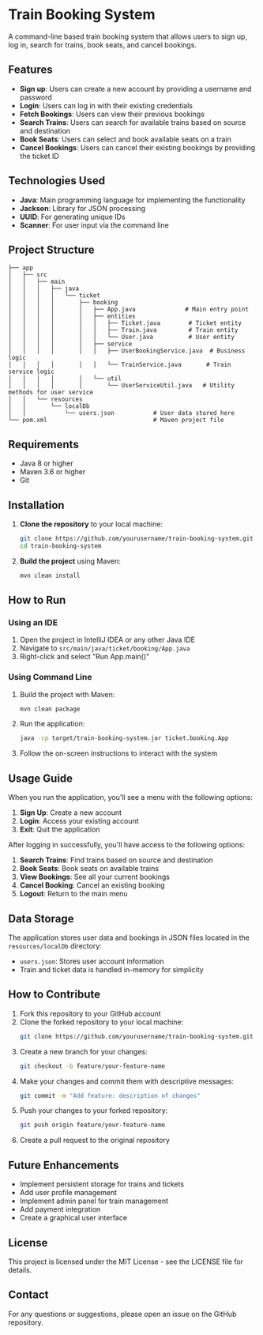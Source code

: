 # Train Booking System

A command-line based train booking system that allows users to sign up, log in, search for trains, book seats, and cancel bookings.

## Features

- **Sign up**: Users can create a new account by providing a username and password
- **Login**: Users can log in with their existing credentials
- **Fetch Bookings**: Users can view their previous bookings
- **Search Trains**: Users can search for available trains based on source and destination
- **Book Seats**: Users can select and book available seats on a train
- **Cancel Bookings**: Users can cancel their existing bookings by providing the ticket ID

## Technologies Used

- **Java**: Main programming language for implementing the functionality
- **Jackson**: Library for JSON processing
- **UUID**: For generating unique IDs
- **Scanner**: For user input via the command line

## Project Structure

```
├── app
│   ├── src
│   │   ├── main
│   │   │   ├── java
│   │   │   │   └── ticket
│   │   │   │       ├── booking
│   │   │   │       │   ├── App.java              # Main entry point
│   │   │   │       │   ├── entities
│   │   │   │       │   │   ├── Ticket.java        # Ticket entity
│   │   │   │       │   │   ├── Train.java         # Train entity
│   │   │   │       │   │   └── User.java          # User entity
│   │   │   │       │   ├── service
│   │   │   │       │   │   ├── UserBookingService.java  # Business logic
│   │   │   │       │   │   └── TrainService.java       # Train service logic
│   │   │   │       │   └── util
│   │   │   │       │       └── UserServiceUtil.java   # Utility methods for user service
│   │   └── resources
│   │       └── localDb
│   │           └── users.json           # User data stored here
└── pom.xml                              # Maven project file
```

## Requirements

- Java 8 or higher
- Maven 3.6 or higher
- Git

## Installation

1. **Clone the repository** to your local machine:
   ```bash
   git clone https://github.com/yourusername/train-booking-system.git
   cd train-booking-system
   ```

2. **Build the project** using Maven:
   ```bash
   mvn clean install
   ```

## How to Run

### Using an IDE

1. Open the project in IntelliJ IDEA or any other Java IDE
2. Navigate to `src/main/java/ticket/booking/App.java`
3. Right-click and select "Run App.main()"

### Using Command Line

1. Build the project with Maven:
   ```bash
   mvn clean package
   ```

2. Run the application:
   ```bash
   java -cp target/train-booking-system.jar ticket.booking.App
   ```

3. Follow the on-screen instructions to interact with the system

## Usage Guide

When you run the application, you'll see a menu with the following options:

1. **Sign Up**: Create a new account
2. **Login**: Access your existing account
3. **Exit**: Quit the application

After logging in successfully, you'll have access to the following options:

1. **Search Trains**: Find trains based on source and destination
2. **Book Seats**: Book seats on available trains
3. **View Bookings**: See all your current bookings
4. **Cancel Booking**: Cancel an existing booking
5. **Logout**: Return to the main menu

## Data Storage

The application stores user data and bookings in JSON files located in the `resources/localDb` directory:

- `users.json`: Stores user account information
- Train and ticket data is handled in-memory for simplicity

## How to Contribute

1. Fork this repository to your GitHub account
2. Clone the forked repository to your local machine:
   ```bash
   git clone https://github.com/yourusername/train-booking-system.git
   ```
3. Create a new branch for your changes:
   ```bash
   git checkout -b feature/your-feature-name
   ```
4. Make your changes and commit them with descriptive messages:
   ```bash
   git commit -m "Add feature: description of changes"
   ```
5. Push your changes to your forked repository:
   ```bash
   git push origin feature/your-feature-name
   ```
6. Create a pull request to the original repository

## Future Enhancements

- Implement persistent storage for trains and tickets
- Add user profile management
- Implement admin panel for train management
- Add payment integration
- Create a graphical user interface

## License

This project is licensed under the MIT License - see the LICENSE file for details.

## Contact

For any questions or suggestions, please open an issue on the GitHub repository.
